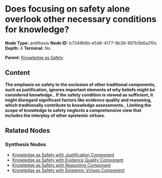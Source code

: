 # Does focusing on safety alone overlook other necessary conditions for knowledge?

**Node Type:** antithesis
**Node ID:** b7348b6b-e5d6-4177-9b38-897b5b6a2f0c
**Depth:** 4
**Terminal:** No

**Parent:** [Knowledge as Safety](knowledge-as-safety-synthesis-51ccdc84-35c4-4c28-bda3-67bb65819f31.md)

## Content

**The emphasis on safety to the exclusion of other traditional components, such as justification, ignores important elements of why beliefs might be considered knowledge.**, **If the safety condition is viewed as sufficient, it might disregard significant factors like evidence quality and reasoning, which traditionally contribute to knowledge assessments.**, **Limiting the scope of knowledge to safety neglects a comprehensive view that includes the interplay of other epistemic virtues.**

## Related Nodes

### Synthesis Nodes

- [Knowledge as Safety with Justification Component](knowledge-as-safety-with-justification-component-synthesis-0450ceb9-6f82-41bd-aaf9-af2f92311d02.md)
- [Knowledge as Safety with Evidence Quality Component](knowledge-as-safety-with-evidence-quality-component-synthesis-081b2528-c3a9-41b1-a983-3b71c5b28f81.md)
- [Knowledge as Safety with Reasoning Component](knowledge-as-safety-with-reasoning-component-synthesis-6e0c1872-96e6-4543-8e60-77bf205f5b6c.md)
- [Knowledge as Safety with Epistemic Virtues Component](knowledge-as-safety-with-epistemic-virtues-component-synthesis-b72cf73a-95d8-4ff9-a5cb-f7ea3f9ce530.md)

